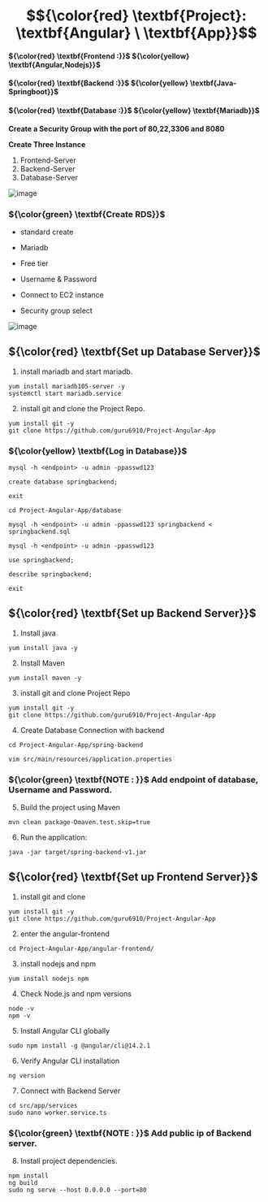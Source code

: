 # $${\color{red} \textbf{Project}: \textbf{Angular} \ \textbf{App}}$$

#### ${\color{red} \textbf{Frontend :}}$  ${\color{yellow} \textbf{Angular,Nodejs}}$
#### ${\color{red} \textbf{Backend :}}$  ${\color{yellow} \textbf{Java-Springboot}}$
#### ${\color{red} \textbf{Database :}}$  ${\color{yellow} \textbf{Mariadb}}$


**Create a Security Group with the port of 80,22,3306 and 8080**

**Create Three Instance**

1. Frontend-Server
2. Backend-Server
3. Database-Server
   
![image](https://github.com/guru6910/Project-Angular-App/assets/169146749/f8d1ab54-37c3-4874-b95e-bd48aae68905)


### ${\color{green} \textbf{Create RDS}}$
- standard create

- Mariadb

- Free tier

- Username & Password

- Connect to EC2 instance

- Security group select 

![image](https://github.com/guru6910/Project-Angular-App/assets/169146749/f6c1561b-6d2d-45a0-beed-223e6a5cedcb)



## ${\color{red} \textbf{Set up Database Server}}$

1. install mariadb and start mariadb.
````
yum install mariadb105-server -y
systemctl start mariadb.service
````
2. install git and clone the Project Repo.
````
yum install git -y
git clone https://github.com/guru6910/Project-Angular-App
````
### ${\color{yellow} \textbf{Log in Database}}$

````
mysql -h <endpoint> -u admin -ppasswd123
````
````
create database springbackend;
````
````
exit
````
````
cd Project-Angular-App/database
````
````
mysql -h <endpoint> -u admin -ppasswd123 springbackend < springbackend.sql
````
````
mysql -h <endpoint> -u admin -ppasswd123
````
````
use springbackend;
````
````
describe springbackend;
````
````
exit
````

## ${\color{red} \textbf{Set up Backend Server}}$

1. Install java 
````
yum install java -y
````
2. Install Maven 
````
yum install maven -y
````
3. install git and clone Project Repo
````
yum install git -y
git clone https://github.com/guru6910/Project-Angular-App
````
4. Create Database Connection with backend
````
cd Project-Angular-App/spring-backend
````
````
vim src/main/resources/application.properties
````
### ${\color{green} \textbf{NOTE : }}$ Add endpoint of database, Username and Password.


5. Build the project using Maven
````
mvn clean package-Dmaven.test.skip=true
````
6. Run the application:
````
java -jar target/spring-backend-v1.jar
````

## ${\color{red} \textbf{Set up Frontend Server}}$

1. install git and clone
````
yum install git -y
git clone https://github.com/guru6910/Project-Angular-App
````
2. enter the angular-frontend
````
cd Project-Angular-App/angular-frontend/
````
3. install nodejs and npm
````
yum install nodejs npm
````
4. Check Node.js and npm versions
````
node -v
npm -v
````
5. Install Angular CLI globally
````
sudo npm install -g @angular/cli@14.2.1
````
6. Verify Angular CLI installation
````
ng version
````
7. Connect with Backend Server  
````
cd src/app/services
sudo nano worker.service.ts
````
### ${\color{green} \textbf{NOTE : }}$ Add public ip of Backend server.

8. Install project dependencies.
````
npm install
ng build 
sudo ng serve --host 0.0.0.0 --port=80
````
